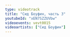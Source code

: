 ```yaml
---
type: videotrack
title: "Сид Боуфин, часть 3"
youtubeId: "xEN7SZZUVbw"
videoevents: vevt0015
videoartists: ["Сид Боуфин"]
---
```


